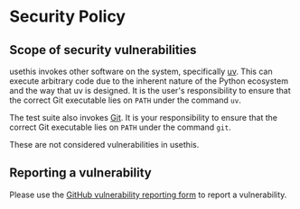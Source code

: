 # Security Policy

## Scope of security vulnerabilities

usethis invokes other software on the system, specifically [uv](https://github.com/astral-sh/uv/blob/main/SECURITY.md). This can execute arbitrary code due to the inherent nature of the Python ecosystem and the way that uv is designed. It is the user's responsibility to ensure that the correct Git executable lies on `PATH` under the command `uv`.

The test suite also invokes [Git](https://git-scm.com/). It is your responsibility to ensure that the correct Git executable lies on `PATH` under the command `git`.

These are not considered vulnerabilities in usethis.

## Reporting a vulnerability

Please use the [GitHub vulnerability reporting form](https://github.com/nathanjmcdougall/usethis-python/security/advisories/new) to report a vulnerability.
